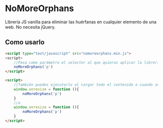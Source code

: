 # NoMoreOrphans
Librería JS vanilla para eliminar las huérfanas en cualquier elemento de una web. No necesita jQuery.

## Como usarlo
```html
<script type="text/javascript" src="nomoreorphans.min.js">
<script>
    //Pasa como parámetro el selector al que quieras aplicar la librería ('p', '.clase', '#id', 'p.clase')
    noMoreOrphans('p')
</script>
```

```html
<script>
    //También puedes ejecutarlo al cargar todo el contenido o cuando se reescala la pantall
    window.onresize = function (){
        noMoreOrphans('p')
    }
    //o
    window.onresize = function (){
        noMoreOrphans('p')
    }
</script>
```
